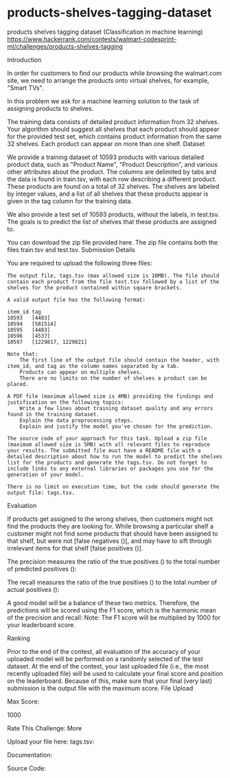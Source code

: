 # products-shelves-tagging-dataset
products shelves tagging dataset (Classification in machine learning)
https://www.hackerrank.com/contests/walmart-codesprint-ml/challenges/products-shelves-tagging

Introduction

In order for customers to find our products while browsing the walmart.com site, we need to arrange the products onto virtual shelves, for example, "Smart TVs".

In this problem we ask for a machine learning solution to the task of assigning products to shelves.

The training data consists of detailed product information from 32 shelves. Your algorithm should suggest all shelves that each product should appear for the provided test set, which contains product information from the same 32 shelves. Each product can appear on more than one shelf.
Dataset

We provide a training dataset of 10593 products with various detailed product data, such as "Product Name", "Product Description", and various other attributes about the product. The columns are delimited by tabs and the data is found in train.tsv, with each row describing a different product. These products are found on a total of 32 shelves. The shelves are labeled by integer values, and a list of all shelves that these products appear is given in the tag column for the training data.

We also provide a test set of 10593 products, without the labels, in test.tsv. The goals is to predict the list of shelves that these products are assigned to.

You can download the zip file provided here. The zip file contains both the files train.tsv and test.tsv.
Submission Details

You are required to upload the following three files:

    The output file, tags.tsv (max allowed size is 10MB). The file should contain each product from the file test.tsv followed by a list of the shelves for the product contained within square brackets.

    A valid output file has the following format:

    item_id tag
    10593   [4483]
    10594   [581514]
    10595   [4483]
    10596   [4537]
    10597   [1229817, 1229821]

    Note that:
        The first line of the output file should contain the header, with item_id, and tag as the column names separated by a tab.
        Products can appear on multiple shelves.
        There are no limits on the number of shelves a product can be placed.

    A PDF file (maximum allowed size is 4MB) providing the findings and justification on the following topics:
        Write a few lines about training dataset quality and any errors found in the training dataset.
        Explain the data preprocessing steps.
        Explain and justify the model you've chosen for the prediction.

    The source code of your approach for this task. Upload a zip file (maximum allowed size is 5MB) with all relevant files to reproduce your results. The submitted file must have a README file with a detailed description about how to run the model to predict the shelves list for the products and generate the tags.tsv. Do not forget to include links to any external libraries or packages you use for the generation of your model.

    There is no limit on execution time, but the code should generate the output file: tags.tsv.

Evaluation

If products get assigned to the wrong shelves, then customers might not find the products they are looking for. While browsing a particular shelf a customer might not find some products that should have been assigned to that shelf, but were not [false negatives ()], and may have to sift through irrelevant items for that shelf [false positives ()].

The precision measures the ratio of the true positives () to the total number of predicted positives ():

The recall measures the ratio of the true positives () to the total number of actual positives ():

A good model will be a balance of these two metrics. Therefore, the predictions will be scored using the F1 score, which is the harmonic mean of the precision and recall:
Note: The F1 score will be multiplied by 1000 for your leaderboard score.

Ranking

Prior to the end of the contest, all evaluation of the accuracy of your uploaded model will be performed on a randomly selected of the test dataset. At the end of the contest, your last uploaded file (i.e., the most recently uploaded file) will be used to calculate your final score and position on the leaderboard. Because of this, make sure that your final (very last) submission is the output file with the maximum score.
File Upload

Max Score:

1000

Rate This Challenge:
More
 
Upload your file here:
tags.tsv:

Documentation:

Source Code:

